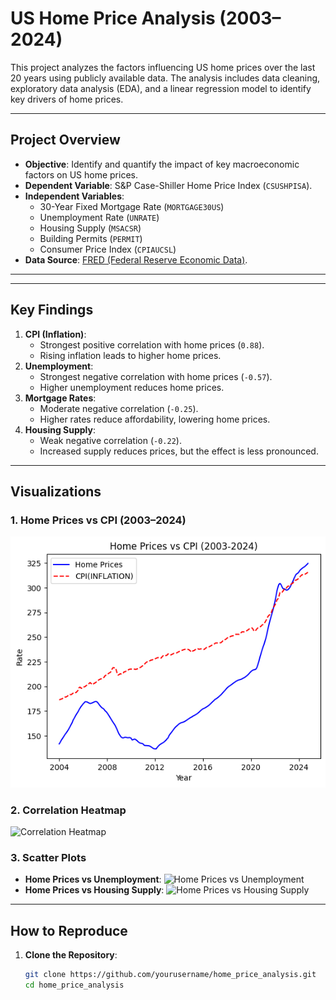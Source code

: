 # US Home Price Analysis (2003–2024)

This project analyzes the factors influencing US home prices over the last 20 years using publicly available data. The analysis includes data cleaning, exploratory data analysis (EDA), and a linear regression model to identify key drivers of home prices.

---

## **Project Overview**
- **Objective**: Identify and quantify the impact of key macroeconomic factors on US home prices.
- **Dependent Variable**: S&P Case-Shiller Home Price Index (`CSUSHPISA`).
- **Independent Variables**:
  - 30-Year Fixed Mortgage Rate (`MORTGAGE30US`)
  - Unemployment Rate (`UNRATE`)
  - Housing Supply (`MSACSR`)
  - Building Permits (`PERMIT`)
  - Consumer Price Index (`CPIAUCSL`)
- **Data Source**: [FRED (Federal Reserve Economic Data)](https://fred.stlouisfed.org/).

---


---

## **Key Findings**
1. **CPI (Inflation)**:
   - Strongest positive correlation with home prices (`0.88`).
   - Rising inflation leads to higher home prices.
2. **Unemployment**:
   - Strongest negative correlation with home prices (`-0.57`).
   - Higher unemployment reduces home prices.
3. **Mortgage Rates**:
   - Moderate negative correlation (`-0.25`).
   - Higher rates reduce affordability, lowering home prices.
4. **Housing Supply**:
   - Weak negative correlation (`-0.22`).
   - Increased supply reduces prices, but the effect is less pronounced.

---

## **Visualizations**
### 1. Home Prices vs CPI (2003–2024)
![Home Prices vs CPI](Outputs/Line_chart.png)

### 2. Correlation Heatmap
![Correlation Heatmap](plots/correlation_heatmap.png)

### 3. Scatter Plots
- **Home Prices vs Unemployment**:
  ![Home Prices vs Unemployment](plots/home_prices_vs_unemployment.png)
- **Home Prices vs Housing Supply**:
  ![Home Prices vs Housing Supply](plots/home_prices_vs_housing_supply.png)

---

## **How to Reproduce**
1. **Clone the Repository**:
   ```bash
   git clone https://github.com/yourusername/home_price_analysis.git
   cd home_price_analysis
